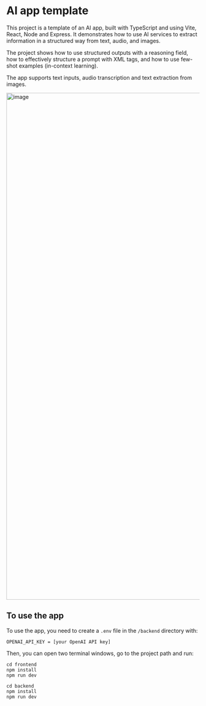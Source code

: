 # AI app template

This project is a template of an AI app, built with TypeScript and using Vite, React, Node and Express. It demonstrates how to use AI services to extract information in a structured way from text, audio, and images.

The project shows how to use structured outputs with a reasoning field, how to effectively structure a prompt with XML tags, and how to use few-shot examples (in-context learning).

The app supports text inputs, audio transcription and text extraction from images.

<img width="1320" alt="image" src="https://github.com/user-attachments/assets/fbf56830-751e-41d7-98bf-1f16c11e8aad" />

## To use the app

To use the app, you need to create a `.env` file in the `/backend` directory with:
```
OPENAI_API_KEY = [your OpenAI API key]
```

Then, you can open two terminal windows, go to the project path and run:
```
cd frontend
npm install
npm run dev
```
```
cd backend
npm install
npm run dev
```
